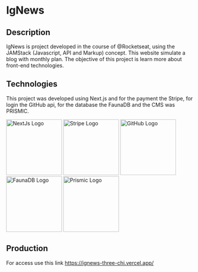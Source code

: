 # IgNews

## Description

IgNews is project developed in the course of @Rocketseat, using the JAMStack (Javascript, API and Markup) concept. This website simulate a blog with monthly plan. The objective of this project is learn more about front-end technologies.

## Technologies 

This project was developed using Next.js and for the payment the Stripe, for login the GitHub api, for the database the FaunaDB and the CMS was PRISMIC. 

<img src="https://www.rlogical.com/wp-content/uploads/2021/08/Rlogical-Blog-Images-thumbnail.png" alt="NextJs Logo" width="150"/> <img src="https://seeklogo.com/images/S/stripe-logo-4039DEE4FE-seeklogo.com.jpg" alt="Stripe Logo" width="150"/> <img src="https://cdn-icons-png.flaticon.com/512/25/25231.png" alt="GitHub Logo" width="150"/> <img src="https://bignerdranch.com/wp-content/uploads/2020/09/faunadblogo-square.png" alt="FaunaDB Logo" width="150"/> 
<img src="https://seeklogo.com/images/P/prismic-logo-F6A173E6D0-seeklogo.com.png" alt="Prismic Logo" width="150"/>

## Production 
For access use this link https://ignews-three-chi.vercel.app/
